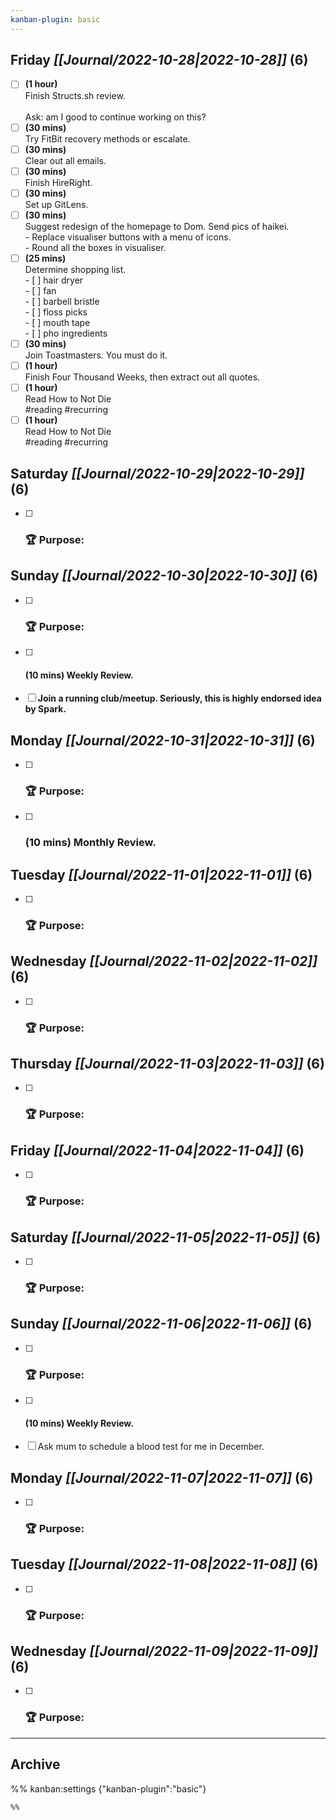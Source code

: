 ```yaml
---
kanban-plugin: basic
---
```


## **Friday** *[[Journal/2022-10-28|2022-10-28]]* (6)

- [ ] **(1 hour)**<br>Finish Structs.sh review.<br><br>Ask: am I good to continue working on this?
- [ ] **(30 mins)**<br>Try FitBit recovery methods or escalate.
- [ ] **(30 mins)**<br>Clear out all emails.
- [ ] **(30 mins)**<br>Finish HireRight.
- [ ] **(30 mins)**<br>Set up GitLens.
- [ ] **(30 mins)**<br>Suggest redesign of the homepage to Dom. Send pics of haikei.<br>- Replace visualiser buttons with a menu of icons.<br>- Round all the boxes in visualiser.
- [ ] **(25 mins)**<br>Determine shopping list.<br>- [ ] hair dryer<br>- [ ] fan<br>- [ ] barbell bristle<br>- [ ] floss picks<br>- [ ] mouth tape<br>- [ ] pho ingredients
- [ ] **(30 mins)**<br>Join Toastmasters. You must do it.
- [ ] **(1 hour)**<br>Finish Four Thousand Weeks, then extract out all quotes.
- [ ] **(1 hour)**<br>Read How to Not Die<br>#reading #recurring
- [ ] **(1 hour)**<br>Read How to Not Die<br>#reading #recurring

## **Saturday** *[[Journal/2022-10-29|2022-10-29]]* (6)

- [ ] ### **🏆 Purpose**:

## **Sunday** *[[Journal/2022-10-30|2022-10-30]]* (6)

- [ ] ### **🏆 Purpose**:
- [ ] #### **(10 mins)** Weekly Review.
- [ ] **Join a running club/meetup. Seriously, this is highly endorsed idea by Spark.**

## **Monday** *[[Journal/2022-10-31|2022-10-31]]* (6)

- [ ] ### **🏆 Purpose**:
- [ ] ### **(10 mins)** Monthly Review.

## **Tuesday** *[[Journal/2022-11-01|2022-11-01]]* (6)

- [ ] ### **🏆 Purpose**:

## **Wednesday** *[[Journal/2022-11-02|2022-11-02]]* (6)

- [ ] ### **🏆 Purpose**:

## **Thursday** *[[Journal/2022-11-03|2022-11-03]]* (6)

- [ ] ### **🏆 Purpose**:

## **Friday** *[[Journal/2022-11-04|2022-11-04]]* (6)

- [ ] ### **🏆 Purpose**:

## **Saturday** *[[Journal/2022-11-05|2022-11-05]]* (6)

- [ ] ### **🏆 Purpose**:

## **Sunday** *[[Journal/2022-11-06|2022-11-06]]* (6)

- [ ] ### **🏆 Purpose**:
- [ ] #### **(10 mins)** Weekly Review.
- [ ] Ask mum to schedule a blood test for me in December.

## **Monday** *[[Journal/2022-11-07|2022-11-07]]* (6)

- [ ] ### **🏆 Purpose**:

## **Tuesday** *[[Journal/2022-11-08|2022-11-08]]* (6)

- [ ] ### **🏆 Purpose**:

## **Wednesday** *[[Journal/2022-11-09|2022-11-09]]* (6)

- [ ] ### **🏆 Purpose**:

***

## Archive



%% kanban:settings
{"kanban-plugin":"basic"}
```
%%
